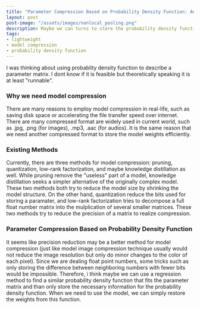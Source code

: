 ```yaml
---
title: "Parameter Compression Based on Probability Density Function: An Idea" 
layout: post
post-image: "/assets/images/nonlocal_pooling.png"
description: Maybe we can turns to store the probability density function to realize model compression
tags:
- lightweight
- model compression
- probability density function
---
```


I was thinking about using probablity density function to describe a parameter matrix. I dont know if it is feasible but theoretically speaking it is at least "runnable".

### Why we need model compression

There are many reasons to employ model compression in real-life, such as saving disk space or accelerating the file transfer speed over internet. There are many compressed format are widely used in current world, such as .jpg, .png (for images), .mp3, .aac (for audios). It is the same reason that we need another compressed format to store the model weights efficiently. 

### Existing Methods

Currently, there are three methods for model compression: pruning, quantization, low-rank factorization, and maybe knowledge distillation as well. While pruning remove the "useless" part of a model, knowledge distillation seeks a simpler alternative of the originally complex model. These two methods both try to reduce the model size by shrinking the model structure. On the other hand, quantization reduce the bits used for storing a paramater, and low-rank factorization tries to decompose a full float number matrix into the mulplication of several smaller matrices. These two methods try to reduce the precision of a matrix to realize compression.

### Parameter Compression Based on Probability Density Function

It seems like precision reduction may be a better method for model compression (just like model image compression technique usually would not reduce the image resolution but only do minor changes to the color of each pixel). Since we are dealing float point numbers, some tricks such as only storing the difference between neighboring numbers with fewer bits would be impossible. Therefore, i think maybe we can use a regression method to find a similar probability density function that fits the parameter matrix and than only store the necessary information for the probability density function. When we need to use the model, we can simply restore the weights from this function.
